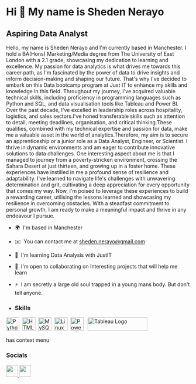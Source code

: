 Hi 👋 My name is Sheden Nerayo
==============================

Aspiring Data Analyst
---------------------

Hello, my name is Sheden Nerayo and I'm currently based in Manchester. I hold a BA(Hons) Marketing/Media degree from The University of East London with a 2.1 grade, showcasing my dedication to learning and excellence. My passion for data analytics is what drives me towards this career path, as I'm fascinated by the power of data to drive insights and inform decision-making and shaping our future. That's why I've decided to embark on this Data bootcamp program at Just IT to enhance my skills and knowledge in this field. Throughout my journey, I've acquired valuable technical skills, including proficiency in programming languages such as Python and SQL, and data visualisation tools like Tableau and Power BI. Over the past decade, I've excelled in leadership roles across hospitality, logistics, and sales sectors.I've honed transferable skills such as attention to detail, meeting deadlines, organisation, and critical thinking.These qualities, combined with my technical expertise and passion for data, make me a valuable asset in the world of analytics.Therefore, my aim is to secure an apprenticeship or a junior role as a Data Analyst, Engineer, or Scientist. I thrive in dynamic environments and am eager to contribute innovative solutions to data challenges. One interesting aspect about me is that I managed to journey from a poverty-stricken environment, crossing the Sahara Desert at just thirteen, and growing up in a foster home. These experiences have instilled in me a profound sense of resilience and adaptability. I've learned to navigate life's challenges with unwavering determination and grit, cultivating a deep appreciation for every opportunity that comes my way. Now, I'm poised to leverage these experiences to build a rewarding career, utilising the lessons learned and showcasing my resilience in overcoming obstacles. With a steadfast commitment to personal growth, I am ready to make a meaningful impact and thrive in any endeavour I pursue.

*   🌍  I'm based in Manchester
*   ✉️  You can contact me at [sheden.nerayo@gmail.com](mailto:sheden.nerayo@gmail.com)
*   🧠  I'm learning Data Analysis with JustIT
*   🤝  I'm open to collaborating on Interesting projects that will help me learn
*   ⚡  I am secretly a large old soul trapped in a young mans body. But don't tell anyone.



* ### Skills 
<p align="left">
<a href="https://www.python.org/" target="_blank" rel="noreferrer"><img src="https://raw.githubusercontent.com/danielcranney/readme-generator/main/public/icons/skills/python-colored.svg" width="36" height="36" alt="Python" /></a>&nbsp;&nbsp;<a href="https://developer.mozilla.org/en-US/docs/Glossary/HTML5" target="_blank" rel="noreferrer"><img src="https://raw.githubusercontent.com/danielcranney/readme-generator/main/public/icons/skills/html5-colored.svg" width="36" height="36" alt="HTML5" /></a>&nbsp;&nbsp;<a href="https://www.mysql.com/" target="_blank" rel="noreferrer"><img src="https://raw.githubusercontent.com/danielcranney/readme-generator/main/public/icons/skills/mysql-colored.svg" width="36" height="36" alt="MySQL" /></a>&nbsp;&nbsp;<a href="https://www.linux.org" target="_blank" rel="noreferrer"><img src="https://raw.githubusercontent.com/danielcranney/readme-generator/main/public/icons/skills/linux-colored.svg" width="36" height="36" alt="Linux" /></a>&nbsp;&nbsp;<a href="https://app.powerbi.com/" target="_blank" rel="noreferrer"><img src="https://cdn.worldvectorlogo.com/logos/power-bi.svg" width="36" height="36" alt="PowerBI" /></a>&nbsp;&nbsp;
<a href="https://tableau.com/" target="_blank" rel="noreferrer; return false;"><img src="https://raw.githubusercontent.com/gilbarbara/logos/main/logos/tableau.svg" width="163" height="36" alt="Tableau Logo" /></a>&nbsp;&nbsp;
</p>
has context menu
                    
### Socials
                  
  <p align="left">
                      <a href="https://www.github.com/shedennerayo" target="_blank" rel="noreferrer">
                    <picture>
                    <source media="(prefers-color-scheme: dark)" srcset="https://raw.githubusercontent.com/danielcranney/readme-generator/main/public/icons/socials/github-dark.svg" />
                    <source media="(prefers-color-scheme: light)" srcset="https://raw.githubusercontent.com/danielcranney/readme-generator/main/public/icons/socials/github.svg" />
                    <img src="https://raw.githubusercontent.com/danielcranney/readme-generator/main/public/icons/socials/github.svg" width="32" height="32" />
                    </picture>
                    </a>
                      <a href="https://www.linkedin.com/in/shedennerayo" target="_blank" rel="noreferrer">
                    <picture>
                    <source media="(prefers-color-scheme: dark)" srcset="https://raw.githubusercontent.com/danielcranney/readme-generator/main/public/icons/socials/linkedin-dark.svg" />
                    <source media="(prefers-color-scheme: light)" srcset="https://raw.githubusercontent.com/danielcranney/readme-generator/main/public/icons/socials/linkedin.svg" />
                    <img src="https://raw.githubusercontent.com/danielcranney/readme-generator/main/public/icons/socials/linkedin.svg" width="32" height="32" />
                    </picture>
                    </a></p>
                    <p align="left">
